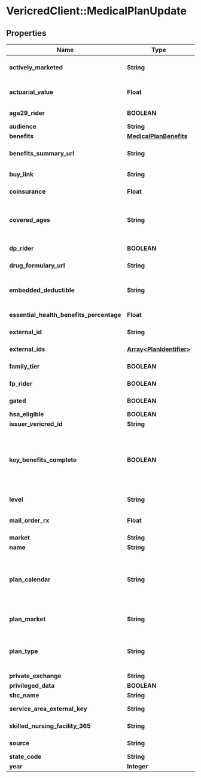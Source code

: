 # VericredClient::MedicalPlanUpdate

## Properties
Name | Type | Description | Notes
------------ | ------------- | ------------- | -------------
**actively_marketed** | **String** | Indicates whether this plan is being actively marketed by the carrier. | [optional] 
**actuarial_value** | **Float** | Percentage of total average costs for covered benefits that a plan will cover. | [optional] 
**age29_rider** | **BOOLEAN** | True if the plan allows dependents up to age 29 | [optional] 
**audience** | **String** | The medical plan audience | [optional] 
**benefits** | [**MedicalPlanBenefits**](MedicalPlanBenefits.md) | Medical Plan Benefits | [optional] 
**benefits_summary_url** | **String** | Link to the summary of benefits and coverage (SBC) document. | [optional] 
**buy_link** | **String** | Link to a location to purchase the plan. | [optional] 
**coinsurance** | **Float** | Standard cost share for most benefits | [optional] 
**covered_ages** | **String** | allowed ages on the plan, possible values: allows adult-only, allows child-only,                allows adult and child-only, child29, requires adult | [optional] 
**dp_rider** | **BOOLEAN** | True if plan does not cover domestic partners | [optional] 
**drug_formulary_url** | **String** | Link to the summary of drug benefits for the plan | [optional] 
**embedded_deductible** | **String** | Is the individual deductible for each covered person, embedded in the family deductible | [optional] 
**essential_health_benefits_percentage** | **Float** | Percentage of essential plan benefits | [optional] 
**external_id** | **String** | Medical Plan External Identifier | [optional] 
**external_ids** | [**Array&lt;PlanIdentifier&gt;**](PlanIdentifier.md) | Medical Plan External Identifiers | [optional] 
**family_tier** | **BOOLEAN** | True if plan is in a fixed family tier state | [optional] 
**fp_rider** | **BOOLEAN** | True if plan does not cover family planning | [optional] 
**gated** | **BOOLEAN** | Does the plan&#39;s network require a physician referral? | [optional] 
**hsa_eligible** | **BOOLEAN** | Is the plan HSA eligible? | [optional] 
**issuer_vericred_id** | **String** | The issuer vericred id | [optional] 
**key_benefits_complete** | **BOOLEAN** | Indicates whether the plan has meaningful descriptions for these benefits:                individual_medical_deductible, family_medical_deductible, individual_medical_moop, family_medical_moop,                primary_care_physician. | [optional] 
**level** | **String** | Plan metal grouping (e.g. platinum, gold, silver, etc) | [optional] 
**mail_order_rx** | **Float** | Multiple of the standard Rx cost share for orders filled via mail order | [optional] 
**market** | **String** | Market for plan | [optional] 
**name** | **String** | The medical plan name | [optional] 
**plan_calendar** | **String** | Are deductibles and MOOPs reset on Dec-31 (\&quot;calendar year\&quot;), 365 day(s) after enrollment date (\&quot;plan year\&quot;), or are both options available (\&quot;both\&quot;)? | [optional] 
**plan_market** | **String** | Market in which the plan is offered (on_marketplace, shop, etc) | [optional] 
**plan_type** | **String** | Category of the plan (e.g. EPO, HMO, PPO, POS, Indemnity, PACE, Medicare-Medicaid, HMO w/POS, Cost, FFS, MSA) | [optional] 
**private_exchange** | **String** | Plan private exchange | [optional] 
**privileged_data** | **BOOLEAN** | TRUE if plan data is Privileged | [optional] 
**sbc_name** | **String** | Name of the SBC | [optional] 
**service_area_external_key** | **String** | The external identifier for the plan service area | [optional] 
**skilled_nursing_facility_365** | **String** | Does the plan cover full-time, year-round, nursing facilities? | [optional] 
**source** | **String** | Source of the plan benefit data | [optional] 
**state_code** | **String** | State code | [optional] 
**year** | **Integer** | Plan year | [optional] 


